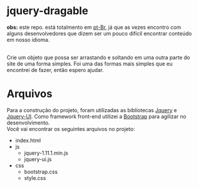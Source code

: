 jquery-dragable
===============
__obs:__ este repo. está totalmento em [pt-Br](http://pt.wikipedia.org/wiki/Portugu%C3%AAs_brasileiro), já que as vezes encontro com alguns desenvolvedores que dizem ser um pouco difícil encontrar conteúdo em nosso idioma.<br />

<br  />Crie um objeto que possa ser arrastando e soltando em uma outra parte do site de uma forma simples. Foi uma das formas mais simples que eu encontrei de fazer, então espero ajudar.

Arquivos
========

Para a construção do projeto, foram utilizadas as bibliotecas [Jquery](http://jquery.com/) e [Jquery-UI](http://jqueryui.com/). Como framework front-end utilizei a [Bootstrap](http://getbootstrap.com/) para agilizar no desenvolvimento. <br />
Você vai encontrar os seguintes arquivos no projeto:<br />

* index.html
* js
  * jquery-1.11.1.min.js
  * jquery-ui.js
* css
  * bootstrap.css
  * style.css





